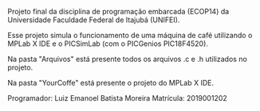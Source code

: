 Projeto final da disciplina de programação embarcada (ECOP14) da Universidade Faculdade Federal de Itajubá (UNIFEI).

Esse projeto simula o funcionamento de uma máquina de café utilizando o MPLab X IDE e 
o PICSimLab (com o PICGenios PIC18F4520).

Na pasta "Arquivos" está presente todos os arquivos .c e .h utilizados no projeto.

Na pasta "YourCoffe" está presente o projeto do MPLab X IDE.

Programador: Luiz Emanoel Batista Moreira
Matrícula: 2019001202
